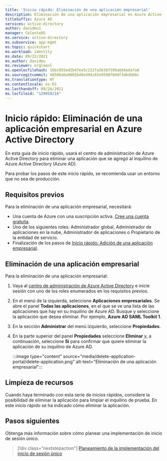 ```yaml
---
title: 'Inicio rápido: Eliminación de una aplicación empresarial'
description: Eliminación de una aplicación empresarial en Azure Active Directory.
titleSuffix: Azure AD
services: active-directory
author: davidmu1
manager: CelesteDG
ms.service: active-directory
ms.subservice: app-mgmt
ms.topic: quickstart
ms.workload: identity
ms.date: 09/22/2021
ms.author: davidmu
ms.reviewer: ergleenl
ms.openlocfilehash: 16bc055ed2b47ee5c212fa26387599a8d4ada7a8
ms.sourcegitcommit: 48500a6a9002b48ed94c65e9598f049f3d6db60c
ms.translationtype: HT
ms.contentlocale: es-ES
ms.lasthandoff: 09/26/2021
ms.locfileid: "129058216"
---
```

# <a name="quickstart-delete-an-enterprise-application-in-azure-active-directory"></a>Inicio rápido: Eliminación de una aplicación empresarial en Azure Active Directory

En esta guía de inicio rápido, usará el centro de administración de Azure Active Directory para eliminar una aplicación que se agregó al inquilino de Azure Active Directory (Azure AD).

Para probar los pasos de este inicio rápido, se recomienda usar un entorno que no sea de producción.

## <a name="prerequisites"></a>Requisitos previos

Para la eliminación de una aplicación empresarial, necesitará:

- Una cuenta de Azure con una suscripción activa. [Cree una cuenta gratuita](https://azure.microsoft.com/free/?WT.mc_id=A261C142F).
- Uno de los siguientes roles: Administrador global, Administrador de aplicaciones en la nube, Administrador de aplicaciones o Propietario de la entidad de servicio.
- Finalización de los pasos de [Inicio rápido: Adición de una aplicación empresarial](add-application-portal.md).

## <a name="delete-an-enterprise-application"></a>Eliminación de una aplicación empresarial

Para la eliminación de una aplicación empresarial:

1. Vaya al [centro de administración de Azure Active Directory](https://aad.portal.azure.com) e inicie sesión con uno de los roles enumerados en los requisitos previos.
1. En el menú de la izquierda, seleccione **Aplicaciones empresariales**. Se abre el panel **Todas las aplicaciones**, en el que se ve una lista de las aplicaciones que hay en su inquilino de Azure AD. Busque y seleccione la aplicación que desea eliminar. Por ejemplo, **Azure AD SAML Toolkit 1**.
1. En la sección **Administrar** del menú izquierdo, seleccione **Propiedades**.
1. En la parte superior del panel **Propiedades** seleccione **Eliminar** y, a continuación, seleccione **Sí** para confirmar que quiere eliminar la aplicación de su inquilino de Azure AD.

    :::image type="content" source="media/delete-application-portal/delete-application.png" alt-text="Eliminación de una aplicación empresarial":::

## <a name="clean-up-resources"></a>Limpieza de recursos

Cuando haya terminado con esta serie de inicios rápidos, considere la posibilidad de eliminar la aplicación para limpiar el inquilino de prueba. En este inicio rápido se ha indicado cómo eliminar la aplicación.

## <a name="next-steps"></a>Pasos siguientes

Obtenga más información sobre cómo planear una implementación de inicio de sesión único.
> [!div class="nextstepaction"]
> [Planeamiento de la implementación del inicio de sesión único](plan-sso-deployment.md)
